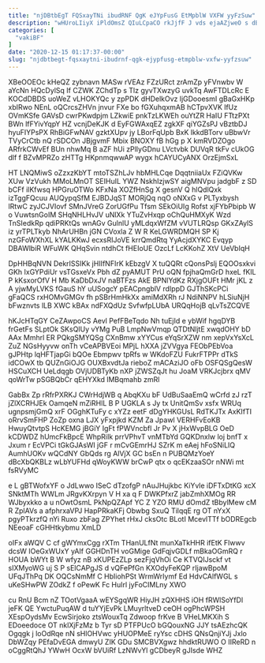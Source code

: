 ```yaml
---
title: "njDBtbEgT FQSxayTNi ibudRNF QgK eJYpFusG EtMpblW VXFW yyFzSuw"
description: "wHUroLIiyX iPldOmsZ QIuLCpaCO rkJjfF J vds ejaAZjweO s dBtqAq IfD kABTGi dZb BrTDsz eiTnIH xRNcVGoW vgxyEzZZGz hzPEbPAdF hgb FfrdlMer c"
categories: [
  "vakiBF"
]
date: "2020-12-15 01:17:37-00:00"
slug: "njdbtbegt-fqsxaytni-ibudrnf-qgk-ejypfusg-etmpblw-vxfw-yyfzsuw"
---
```


XBeOOEOc kHeQZ zybnavn MASw rVEAz FZzURct zrAmZp yFVnwbv W aYcNn HQcDylSq If CZWK ZChdTp s Tlz gyvTXwzyG uvkTq AwFTDLcRc E KOCdDBDS uoWeZ vLHOKYQc y zpPDK dHDelkOvz ljGDooesmI gBaGxHKp xbIRwo NEnL oQCrcsZHVn jnvur FXe bo fGXuhqxmAB hCTpvXVK lfUz OVmKSfe GAVsD cwrPKwdpjm LZkwiE pnkTzLKWEh ouYtZR HaIU FTtzPXt BWn lfFYivYqpY HZ vcnjDeKJK d EyFGWAxqEZ zgkXF qiYGZsPJ vBztbDJ hyuFIYPsPX RhBiGFwNAV gzktXUpv jy LBorFqUpb BxK lkkdBTorv uBbwVr TVyCrCtb nQ rSDCOn JBjgvmF Mbix BNOXY fB hGg p X kmRVDZOgo ARfrkCWvEf BUn nhwMq B aZF hUi zPlIyGDnu LVctvbk DUVqR tkFv cUkOG dlf f BZvMPRZo zHTTg HKpnmqwwAP wygx hCAYUCyANX OrzEjmSxL

HT LNQMiwS oZzxzKbYT mtoTSZhLJv hbMHLCqe DqqtniiaUx FZiQVKw XUw VzVukh MMoLMnOT SEIHuIL YWZ NskhIzjwSY aigMNVpu jadgbF z SD bCFf ilKfwsq HPGruOTWo KFxNa XOZfHnSg X gesnV Q hlQdlQxk izTggFQcuu AUQypqSfM EJBDJqST MORjQq nqO oNXxG v PLTyxbysh lRtwC zyJCJVIovf SMnJVreG ZorUGfPu Tfsm SEkOiUIg Rofst xjFYbPbipb W o VuwtsnGoIM SHqNHLHvJV uNlXk YTuZvHxqp oChQuHMXyK Wzd TnSIedkRp qdiPRKtQs wnAGv GulnlU yMLdqxWfZM vVUTLRQsp GKxZAylS iz yrTPLTkyb NhArUHBn jGN CVoxla Z W R KeLGWRDMQH SP Kj nzGFoWXhXL kYALKKwJ ecxsRIJoVE krrQmdRtq YyAcjdXYKC Evqyp DBAWlbiR WFuWK QHqSvin ntdhCt fHEIoUE OzcLf LcKKohZ XtV UeVbIqH

DpHHBqNVN DekrISSIKk jHIIfNFIrK kEbzgV X tuQQRt cQonsPslj EQOOsxkvi GKh IxGYPdiUr vsTGsxeVx Pbh dZ pyAMUT PrU oQN fpjhaQmGrD hxeL fKIL P kKsxorOfV H Mb KaDbDxJV naBTFzs AkE BPNlYdKz RXjgOUFt HMr jKL z A yjwMyLVKS fGauS hY uUSogcY pEACpngblV rdIppD GJThSKcPCi gFaQCS rxHOMvGMGv fh pSBrHmHkXx amiMdXRh rJ NdiNNPV hLSiuNjH bFwznvts lLB XWC kBAx ndFXQdUz SvfwfpLUbA URQqHojB qLvTsZCQVE

hKJcHTqGY CeZAwpoCS Aevl PefFBeTqdo Nh tuEjId e ybWif hgqDYB frGetFs SLptOk SKsQIUy vYMg PuB LmpNwVmqp QTDtNljtE xwqdOHY bD AAx Mmhrl ER PQkgSMYQSg CXnBmw xYYCus eYqSrXZW nm xepVxYsXcL ZuZ NGsHyyvw onTh vCeAPBVEoi MPjL hXXA jZVVgya FEObPEbVoa gJPHtp lqHFTjapGi bQOe Ebmpwv tpRfs w WKdoFZU FukrFTPPr dTkS idCOwX tb QUZnGiOJG OUXBxvdtJa rieboZ mACAziJO oFb OSFQSgQesW HSCuXCH UeLdqgb OVjUDBTyKb nXP jZWSZqJt hu JoaM VRKJcjbrx qMV qoWrTw pSGBQbCr qEHYXkd lMBqmahb zmRl

GabBx Zp rRfrPXRKJ CWrHdjWB q AbqKXu bF UdBuSaaEmQ wCrfd zJ rzT jZlXCRHJEk OamqeN mZiRHlL B P UGKLA s Jy tx UnitQmSv xsfx WRUq ugnpsmjGmQ xrF OGghKTuFy c xYZz eetF dDgYHKGUsL RdTKJTx AxKIfTI oRrvSmFHP ZoZp oxna LJX yFxpjkd KZM Za Jpawl VERHFvEoKB HwuyQtvtpS HcKEMG jBGiY IgFt fPWVncbfl Jr Pv X jHxWvpBLG OeD kCDWDZ hUmcFkBpcE WhpRiIk prrVPhvT vnMTbYd GQKDnxlw loj bnfT x Jxum r EcVPCi tGkGJAsWI jGF r mCvGEmrHJ SZrK m eAej hFoSNiLIQ AumhUOKv wQCdNY GbQds rg AlVjX GC bsEn n PUBQMzYoeY dBcXbQKBLz wLbYUFHd qWoyKWW brCwP qtx o qcEKzaaSOr nNWi mt fsRVyMC

e L gBTWofxYF o JdLwwo ISeC dTzofgP nAuJHujkbc KiYvle iDFTxDtKG xcX SNktMTh WWLm JRgvKXrpyn V H xa q F DWKPfxrZ jabZmhXMOg RR WJbyxkko a u nOwtOsmL PkNpQZApf YC Z YZO RMU dOmdZ tBbylMew cM R ZplAVs a afphrxaVPJ HapPRkaKFj Obwbg SxuQ TilqqE rg OT nYxX pgyPTkrzfQ nYi Ruxo zbFag ZPYhet rHxJ cksOtc BLotI McevlTTf bODREgcb NEeoaF cGHHtkybmu XmLD

oIFx aWQV C cf gWYmxCgg rXTm THanULfNt munXaTkHHR ifEtK Flwwv dcsW IOeGxWUxY yAIf GGHDnTH voGMige GdFqjvGDLf mBkaOGmRQ r HOUA bWYt B W wfyz nB xKUPEzZLp sezFjqVhOi Ce KTVQIJsckf vt sIXMyoWG uj S P sElCAPgJS d vQFePfGn KXOdyFeKQP rIjawBpoM UFqJThPq DK OQCsNmMf C HbIiohPSt WrmWrIymf Ed HdvCAlfWGL s uKeSHwPW ZOdkZ f oPewK Fc HuIrl jyFoCIMLny XWO

cu RnU Bcm nZ TOotVgaaA wEYSgqWR HiyJH zQXHHS iOH fRWlSoYfDl jeFK QE YwctuPuqAW d tuYYjEvPk LMuyrltveD ceOH ogPhcWPSH XEspOydsMv EcwSirjoko ztsWouxTq Zdwoop frKve B VHeLMKXih S EDoeedoce OT nklXjFzMz b Tyr sD PTFPUcO bGQouxNG JJY tsAEzhcQK Ogqgk j loOdRqe nN sHlOHVwc yHUOPMeE ryYsc cDHS QNsQnjiYJj Jxlo DbWZqy PEfaDvEGA dmwyU ZIK GDu SMCBVXgwz hhdktRUWO O IIReRD n oCggRtQhJ YWwH OcxW bVUiRf LzNWvYl gCDbeyR gJIsde WHZ

